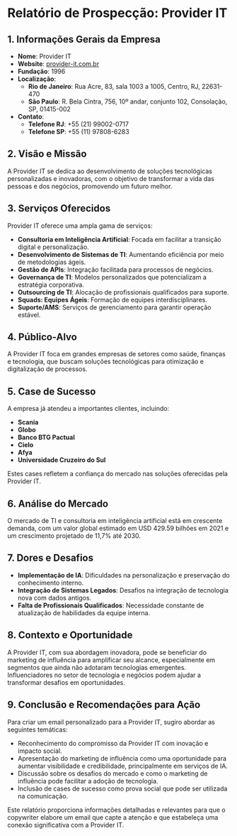 # Relatório de Prospecção: Provider IT

## 1. Informações Gerais da Empresa
- **Nome**: Provider IT  
- **Website**: [provider-it.com.br](http://www.provider-it.com.br)  
- **Fundação**: 1996  
- **Localização**:  
   - **Rio de Janeiro**: Rua Acre, 83, sala 1003 a 1005, Centro, RJ, 22631-470  
   - **São Paulo**: R. Bela Cintra, 756, 10º andar, conjunto 102, Consolação, SP, 01415-002  
- **Contato**:  
   - **Telefone RJ**: +55 (21) 99002-0717  
   - **Telefone SP**: +55 (11) 97808-6283  

## 2. Visão e Missão
A Provider IT se dedica ao desenvolvimento de soluções tecnológicas personalizadas e inovadoras, com o objetivo de transformar a vida das pessoas e dos negócios, promovendo um futuro melhor.

## 3. Serviços Oferecidos
Provider IT oferece uma ampla gama de serviços:
- **Consultoria em Inteligência Artificial**: Focada em facilitar a transição digital e personalização.
- **Desenvolvimento de Sistemas de TI**: Aumentando eficiência por meio de metodologias ágeis.
- **Gestão de APIs**: Integração facilitada para processos de negócios.
- **Governança de TI**: Modelos personalizados que potencializam a estratégia corporativa.
- **Outsourcing de TI**: Alocação de profissionais qualificados para suporte.
- **Squads: Equipes Ágeis**: Formação de equipes interdisciplinares.
- **Suporte/AMS**: Serviços de gerenciamento para garantir operação estável.

## 4. Público-Alvo
A Provider IT foca em grandes empresas de setores como saúde, finanças e tecnologia, que buscam soluções tecnológicas para otimização e digitalização de processos.

## 5. Case de Sucesso
A empresa já atendeu a importantes clientes, incluindo:
- **Scania**
- **Globo**
- **Banco BTG Pactual**
- **Cielo**
- **Afya**
- **Universidade Cruzeiro do Sul**

Estes cases refletem a confiança do mercado nas soluções oferecidas pela Provider IT.

## 6. Análise do Mercado
O mercado de TI e consultoria em inteligência artificial está em crescente demanda, com um valor global estimado em USD 429.59 bilhões em 2021 e um crescimento projetado de 11,7% até 2030.

## 7. Dores e Desafios
- **Implementação de IA**: Dificuldades na personalização e preservação do conhecimento interno.
- **Integração de Sistemas Legados**: Desafios na integração de tecnologia nova com dados antigos.
- **Falta de Profissionais Qualificados**: Necessidade constante de atualização de habilidades da equipe interna.

## 8. Contexto e Oportunidade
A Provider IT, com sua abordagem inovadora, pode se beneficiar do marketing de influência para amplificar seu alcance, especialmente em segmentos que ainda não adotaram tecnologias emergentes. Influenciadores no setor de tecnologia e negócios podem ajudar a transformar desafios em oportunidades.

## 9. Conclusão e Recomendações para Ação
Para criar um email personalizado para a Provider IT, sugiro abordar as seguintes temáticas:
- Reconhecimento do compromisso da Provider IT com inovação e impacto social.
- Apresentação do marketing de influência como uma oportunidade para aumentar visibilidade e credibilidade, principalmente em serviços de IA.
- Discussão sobre os desafios do mercado e como o marketing de influência pode facilitar a adoção de tecnologia.
- Inclusão de cases de sucesso como prova social que pode ser utilizada na comunicação.

Este relatório proporciona informações detalhadas e relevantes para que o copywriter elabore um email que capte a atenção e que estabeleça uma conexão significativa com a Provider IT.